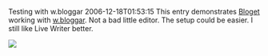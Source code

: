 Testing with w.bloggar
2006-12-18T01:53:15
This entry demonstrates [Bloget](/bloget) working with [w.bloggar](http://bloggar.com/index.php?itemid=265). Not a bad little editor. The setup could be easier. I still like Live Writer better.  
  
[![](http://wbloggar.com/images/wbloggar-button1.gif)](http://wbloggar.com)
